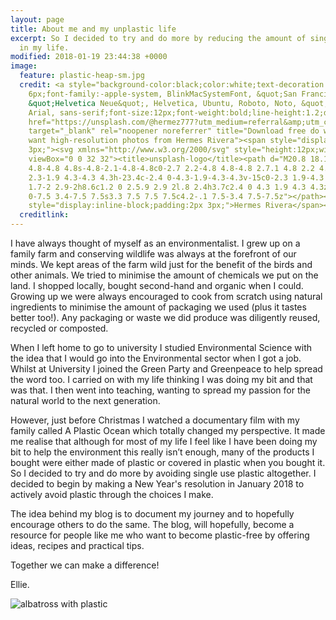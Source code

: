 ```yaml
---
layout: page
title: About me and my unplastic life
excerpt: So I decided to try and do more by reducing the amount of single use plastic
  in my life.
modified: 2018-01-19 23:44:38 +0000
image:
  feature: plastic-heap-sm.jpg
  credit: <a style="background-color:black;color:white;text-decoration:none;padding:4px
    6px;font-family:-apple-system, BlinkMacSystemFont, &quot;San Francisco&quot;,
    &quot;Helvetica Neue&quot;, Helvetica, Ubuntu, Roboto, Noto, &quot;Segoe UI&quot;,
    Arial, sans-serif;font-size:12px;font-weight:bold;line-height:1.2;display:inline-block;border-radius:3px;"
    href="https://unsplash.com/@hermez777?utm_medium=referral&amp;utm_campaign=photographer-credit&amp;utm_content=creditBadge"
    target="_blank" rel="noopener noreferrer" title="Download free do whatever you
    want high-resolution photos from Hermes Rivera"><span style="display:inline-block;padding:2px
    3px;"><svg xmlns="http://www.w3.org/2000/svg" style="height:12px;width:auto;position:relative;vertical-align:middle;top:-1px;fill:white;"
    viewBox="0 0 32 32"><title>unsplash-logo</title><path d="M20.8 18.1c0 2.7-2.2
    4.8-4.8 4.8s-4.8-2.1-4.8-4.8c0-2.7 2.2-4.8 4.8-4.8 2.7.1 4.8 2.2 4.8 4.8zm11.2-7.4v14.9c0
    2.3-1.9 4.3-4.3 4.3h-23.4c-2.4 0-4.3-1.9-4.3-4.3v-15c0-2.3 1.9-4.3 4.3-4.3h3.7l.8-2.3c.4-1.1
    1.7-2 2.9-2h8.6c1.2 0 2.5.9 2.9 2l.8 2.4h3.7c2.4 0 4.3 1.9 4.3 4.3zm-8.6 7.5c0-4.1-3.3-7.5-7.5-7.5-4.1
    0-7.5 3.4-7.5 7.5s3.3 7.5 7.5 7.5c4.2-.1 7.5-3.4 7.5-7.5z"></path></svg></span><span
    style="display:inline-block;padding:2px 3px;">Hermes Rivera</span></a>
  creditlink: 
---
```

I have always thought of myself as an environmentalist. I grew up on a family farm and conserving wildlife was always at the forefront of our minds. We kept areas of the farm wild just for the benefit of the birds and other animals. We tried to minimise the amount of chemicals we put on the land. I shopped locally, bought second-hand and organic when I could. Growing up we were always encouraged to cook from scratch using natural ingredients to minimise the amount of packaging we used (plus it tastes better too!).  Any packaging or waste we did produce was diligently reused, recycled or composted.

When I left home to go to university I studied Environmental Science with the idea that I would go into the Environmental sector when I got a job. Whilst at University I joined the Green Party and Greenpeace to help spread the word too. I carried on with my life thinking I was doing my bit and that was that. I then went into teaching, wanting to spread my passion for the natural world to the next generation.

However, just before Christmas I watched a documentary film with my family called A Plastic Ocean which totally changed my perspective. It made me realise that although for most of my life I feel like I have been doing my bit to help the environment this really isn’t enough, many of the products I bought were either made of plastic or covered in plastic when you bought it. So I decided to try and do more by avoiding single use plastic altogether. I decided to begin by making a New Year's resolution in January 2018 to actively avoid plastic through the choices I make.

The idea behind my blog is to document my journey and to hopefully encourage others to do the same.  The blog, will hopefully, become a resource for people like me who want to become plastic-free by offering ideas, recipes and practical tips.

Together we can make a difference!

Ellie.

![albatross with plastic](https://upload.wikimedia.org/wikipedia/commons/e/e0/Albatross_at_Midway_Atoll_Refuge_%288080507529%29.jpg)